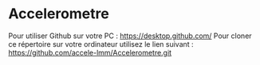 # Accelerometre

Pour utiliser Github sur votre PC : https://desktop.github.com/
Pour cloner ce répertoire sur votre ordinateur utilisez le lien suivant : https://github.com/accele-lmm/Accelerometre.git
